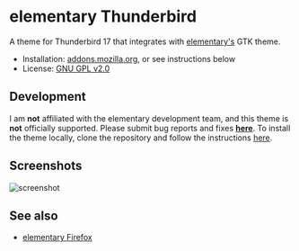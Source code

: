 
# elementary Thunderbird

A theme for Thunderbird 17 that integrates with [elementary's](http://elementaryos.org)
GTK theme.

  * Installation: [addons.mozilla.org](https://addons.mozilla.org/en-US/thunderbird/addon/elementary-thunderbird/), or see instructions below
  * License: [GNU GPL v2.0](https://www.gnu.org/licenses/gpl-2.0)

## Development

I am **not** affiliated with the elementary development team, and this theme is **not**
officially supported. Please submit bug reports and fixes **[here](http://github.com/alxlit/elementary-thunderbird/issues)**.
To install the theme locally, clone the repository and follow the instructions
[here](https://developer.mozilla.org/en-US/docs/Building_a_Theme#Test).

## Screenshots

![screenshot](https://raw.github.com/alxlit/elementary-thunderbird/master/screenshots/1.png)

## See also

  * [elementary Firefox](https://addons.mozilla.org/en-US/firefox/addon/elementary-firefox/)

